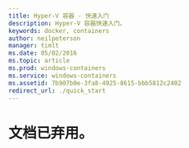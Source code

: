 ```yaml
---
title: Hyper-V 容器 - 快速入门
description: Hyper-V 容器快速入门。
keywords: docker, containers
author: neilpeterson
manager: timlt
ms.date: 05/02/2016
ms.topic: article
ms.prod: windows-containers
ms.service: windows-containers
ms.assetid: 7b907b0e-3fa8-4925-8615-bbb5812c2402
redirect_url: ./quick_start
---
```


# 文档已弃用。

<!--HONumber=May16_HO4-->


